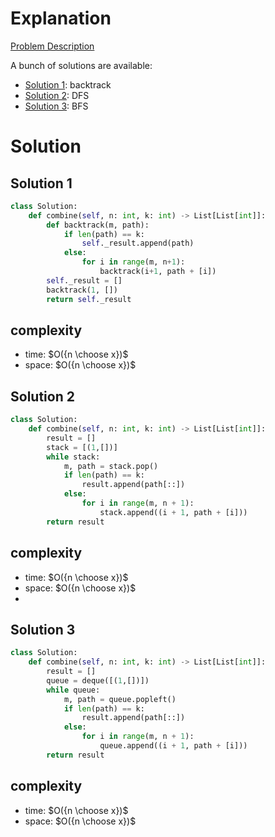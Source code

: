 # Explanation

[Problem Description](https://leetcode.com/problems/combinations/)

A bunch of solutions are available:

- [Solution 1](#solution-1): backtrack
- [Solution 2](#solution-2): DFS
- [Solution 3](#solution-3): BFS

# Solution

## Solution 1

```python
class Solution:
    def combine(self, n: int, k: int) -> List[List[int]]:
        def backtrack(m, path):
            if len(path) == k:
                self._result.append(path)
            else:
                for i in range(m, n+1):
                    backtrack(i+1, path + [i])
        self._result = []
        backtrack(1, [])
        return self._result
```

## complexity

- time: $O({n \choose x})$
- space: $O({n \choose x})$

## Solution 2

```python
class Solution:
    def combine(self, n: int, k: int) -> List[List[int]]:
        result = []
        stack = [(1,[])]
        while stack:
            m, path = stack.pop()
            if len(path) == k:
                result.append(path[::])
            else:
                for i in range(m, n + 1):
                    stack.append((i + 1, path + [i]))
        return result
```

## complexity

- time: $O({n \choose x})$
- space: $O({n \choose x})$
-

## Solution 3

```python
class Solution:
    def combine(self, n: int, k: int) -> List[List[int]]:
        result = []
        queue = deque([(1,[])])
        while queue:
            m, path = queue.popleft()
            if len(path) == k:
                result.append(path[::])
            else:
                for i in range(m, n + 1):
                    queue.append((i + 1, path + [i]))
        return result
```

## complexity

- time: $O({n \choose x})$
- space: $O({n \choose x})$
